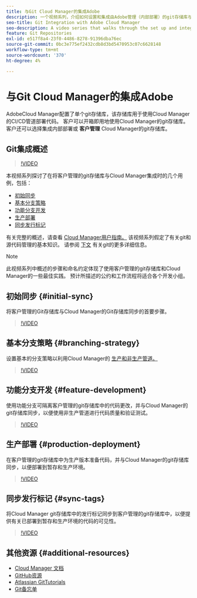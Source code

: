 ```yaml
---
title: 与Git Cloud Manager的集成Adobe
description: 一个视频系列，介绍如何设置和集成由Adobe管理（内部部署）的git存储库与Adobe Cloud Manager。
seo-title: Git Integration with Adobe Cloud Manager
seo-description: A video series that walks through the set up and integration of a customer-managed (on-premise) git repository with Adobe Cloud Manager.
feature: Git Repositories
exl-id: e517f8a4-23f0-4486-8278-91396dba76ec
source-git-commit: 0bc3e775ef2432cdb8d3bd5470953c07c6628148
workflow-type: tm+mt
source-wordcount: '370'
ht-degree: 4%

---
```


# 与Git Cloud Manager的集成Adobe

AdobeCloud Manager配置了单个git存储库，该存储库用于使用Cloud Manager的CI/CD管道部署代码。 客户可以开箱即用地使用Cloud Manager的git存储库。 客户还可以选择集成内部部署或 **客户管理** Cloud Manager的git存储库。

## Git集成概述

>[!VIDEO](https://video.tv.adobe.com/v/28710/)

本视频系列探讨了在将客户管理的git存储库与Cloud Manager集成时的几个用例，包括：

* [初始同步](#initial-sync)
* [基本分支策略](#branching-strategy)
* [功能分支开发](#feature-development)
* [生产部署](#production-deployment)
* [同步发行标记](#sync-tags)

有关完整的概述，请查看 [Cloud Manager用户指南。](https://experienceleague.adobe.com/docs/experience-manager-cloud-manager/using/introduction-to-cloud-manager.html?lang=zh-Hans) 该视频系列假定了有关git和源代码管理的基本知识。 请参阅 [下文](#additional-resources) 有关git的更多详细信息。

>[!NOTE]
>
> 此视频系列中概述的步骤和命名约定体现了使用客户管理的git存储库和Cloud Manager的一些最佳实践。 预计所描述的公约和工作流程将适合各个开发小组。

## 初始同步 {#initial-sync}

将客户管理的Git存储库与Cloud Manager的Git存储库同步的首要步骤。

>[!VIDEO](https://video.tv.adobe.com/v/28711/?quality=12)

## 基本分支策略 {#branching-strategy}

设置基本的分支策略以利用Cloud Manager的 [生产和非生产管道。](https://experienceleague.adobe.com/docs/experience-manager-cloud-manager/using/how-to-use/configuring-pipeline.html)

>[!VIDEO](https://video.tv.adobe.com/v/28712/?quality=12)

## 功能分支开发 {#feature-development}

使用功能分支可隔离客户管理的git存储库中的代码更改，并与Cloud Manager的git存储库同步，以便使用非生产管道进行代码质量和验证测试。

>[!VIDEO](https://video.tv.adobe.com/v/28723/?quality=12)

## 生产部署 {#production-deployment}

在客户管理的git存储库中为生产版本准备代码，并与Cloud Manager的git存储库同步，以便部署到暂存和生产环境。

>[!VIDEO](https://video.tv.adobe.com/v/28724/?quality=12)

## 同步发行标记 {#sync-tags}

将Cloud Manager git存储库中的发行标记同步到客户管理的git存储库中，以便提供有关已部署到暂存和生产环境的代码的可见性。

>[!VIDEO](https://video.tv.adobe.com/v/28725/?quality=12)

## 其他资源 {#additional-resources}

* [Cloud Manager 文档](https://experienceleague.adobe.com/docs/experience-manager-cloud-manager/using/introduction-to-cloud-manager.html)
* [GitHub资源](https://try.github.io)
* [Atlassian GitTutorials](https://www.atlassian.com/git/tutorials/what-is-version-control)
* [Git备忘单](https://education.github.com/git-cheat-sheet-education.pdf)

